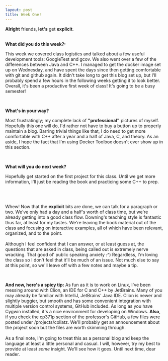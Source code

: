 ```yaml
---
layout: post
title: Week One!
---
```


<b>Alright</b> friends, <b>let's</b> get <b>explicit</b>.
<br><br>

<b>What did you do this week?:</b>
<p>This week we covered class logistics and talked about a few useful development tools: GoogleTest and gcov. We also went over a few of the differences between Java and C++. I managed to get the docker image set up on Wednesday, and have spent the days since then getting comfortable with git and github again. It didn't take long to get this blog set up, but I'll probably spend a few hours in the following weeks getting it to look better. Overall, it's been a productive first week of class! It's going to be a busy semester!</p><br>

<b>What's in your way?</b>
<p>Most frustratingly; my complete lack of <b>"professional"</b> pictures of myself. Hopefully this one will do, I'd rather not have to buy a button up to properly maintain a blog. Barring trivial things like that, I do need to get more comfortable with C++ after a year and a half of Java, C, and theory. As an aside, I hope the fact that I'm using Docker Toolbox doesn't ever show up in this section.</p><br>

<b>What will you do next week?</b>
<p>Hopefully get started on the first project for this class. Until we get more information, I'll just be reading the book and practicing some C++ to prep.</p><br><br>

<p>Whew! Now that the <b>explicit</b> bits are done, we can talk for a paragraph or two. We've only had a day and a half's worth of class time, but we're already getting into a good class flow. Downing's teaching style is fantastic thus far, at least for my tastes. We're leaving the book material out of the class and focusing on interactive examples, all of which have been relevant, organized, and to the point.<br><br>Although I feel confident that I can answer, or at least guess at, the questions that are asked in class, being called out is extremely nerve wracking. That good ol' public speaking anxiety :^) Regardless, I'm loving the class so I don't feel that it'll be much of an issue. Not much else to say at this point, so we'll leave off with a few notes and maybe a tip.</p><br>

<p><b>And now, here's a spicy tip:</b> As fun as it is to work on Linux, I've been messing around with Clion, an IDE for C and C++ by JetBrains. Many of you may already be familiar with IntelliJ, JetBrains' Java IDE. Clion is newer and slightly buggier, but smooth and has some convenient integration with multiple version control systems, GitHub included. As long as you have Cygwin installed, it's a nice environment for developing on Windows. <b>Also</b>, if you check the cp371p section of the professor's GitHub, a few files were posted under /projects/collatz. We'll probably get an announcement about the project soon but the files are worth skimming through.<br><br>As a final note, I'm going to treat this as a personal blog and keep the language at least a little personal and casual. I will, however, try my best to provide at least <i>some</i> insight. We'll see how it goes. Until next time, dear reader.</p>
